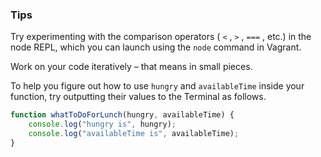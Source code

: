 ### Tips

Try experimenting with the comparison operators ( `<` , `>` , `===` , etc.) in the node REPL, which you can launch using the `node` command in Vagrant.

Work on your code iteratively – that means in small pieces.

To help you figure out how to use `hungry` and `availableTime` inside your function, try outputting their values to the Terminal as follows.

``` javascript
function whatToDoForLunch(hungry, availableTime) {
    console.log("hungry is", hungry);
    console.log("availableTime is", availableTime);
}
```

